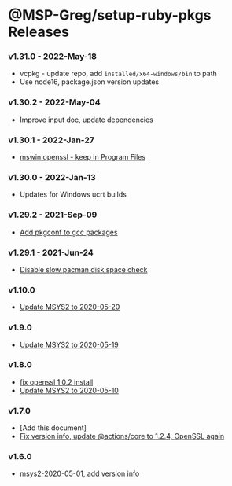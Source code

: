 # @MSP-Greg/setup-ruby-pkgs Releases

### v1.31.0 - 2022-May-18
- vcpkg - update repo, add `installed/x64-windows/bin` to path
- Use node16, package.json version updates

### v1.30.2 - 2022-May-04
- Improve input doc, update dependencies

### v1.30.1 - 2022-Jan-27
- [mswin openssl - keep in Program Files](https://github.com/MSP-Greg/setup-ruby-pkgs/commit/4fc46d3152)

### v1.30.0 - 2022-Jan-13
- Updates for Windows ucrt builds

### v1.29.2 - 2021-Sep-09
- [Add pkgconf to gcc packages](https://github.com/MSP-Greg/setup-ruby-pkgs/commit/5f02b049d9)

### v1.29.1 - 2021-Jun-24
- [Disable slow pacman disk space check](https://github.com/MSP-Greg/setup-ruby-pkgs/commit/1cff2817ea)

### v1.10.0
- [Update MSYS2 to 2020-05-20](https://github.com/MSP-Greg/setup-ruby-pkgs/commit/b5d86ae)

### v1.9.0
- [Update MSYS2 to 2020-05-19](https://github.com/MSP-Greg/setup-ruby-pkgs/commit/8f95af8)

### v1.8.0
- [fix openssl 1.0.2 install](https://github.com/MSP-Greg/setup-ruby-pkgs/commit/a0be2bd)
- [Update MSYS2 to 2020-05-10](https://github.com/MSP-Greg/setup-ruby-pkgs/commit/0202e2b)

### v1.7.0
- [Add this document]
- [Fix version info, update @actions/core to 1.2.4, OpenSSL again](https://github.com/MSP-Greg/setup-ruby-pkgs/commit/376d8eb)

### v1.6.0

- [msys2-2020-05-01, add version info](https://github.com/MSP-Greg/setup-ruby-pkgs/commit/03698dc)

